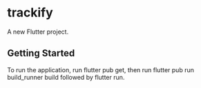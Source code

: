 # trackify

A new Flutter project.

## Getting Started

To run the application, run flutter pub get, then run flutter pub run build_runner build followed by flutter run.
